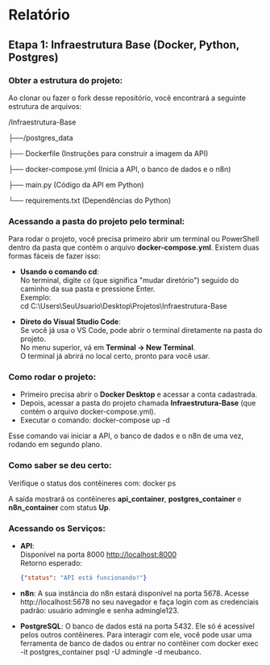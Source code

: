 # Relatório

## Etapa 1: Infraestrutura Base (Docker, Python, Postgres)

### Obter a estrutura do projeto:
Ao clonar ou fazer o fork desse repositório, você encontrará a seguinte estrutura de arquivos:

/Infraestrutura-Base

├──/postgres_data

├── Dockerfile (Instruções para construir a imagem da API)

├── docker-compose.yml (Inicia a API, o banco de dados e o n8n)

├── main.py (Código da API em Python)

└── requirements.txt (Dependências do Python)

### Acessando a pasta do projeto pelo terminal:
Para rodar o projeto, você precisa primeiro abrir um terminal ou PowerShell dentro da pasta que contém o arquivo **docker-compose.yml**. 
Existem duas formas fáceis de fazer isso:

- **Usando o comando cd**:  
  No terminal, digite `cd` (que significa "mudar diretório") seguido do caminho da sua pasta e pressione Enter.  
  Exemplo:  
cd C:\Users\SeuUsuario\Desktop\Projetos\Infraestrutura-Base

- **Direto do Visual Studio Code**:  
Se você já usa o VS Code, pode abrir o terminal diretamente na pasta do projeto.  
No menu superior, vá em **Terminal → New Terminal**.  
O terminal já abrirá no local certo, pronto para você usar.

### Como rodar o projeto:
- Primeiro precisa abrir o **Docker Desktop** e acessar a conta cadastrada.  
- Depois, acessar a pasta do projeto chamada **Infraestrutura-Base** (que contém o arquivo docker-compose.yml).  
- Executar o comando: docker-compose up -d

Esse comando vai iniciar a API, o banco de dados e o n8n de uma vez, rodando em segundo plano.

### Como saber se deu certo:
Verifique o status dos contêineres com: docker ps

A saída mostrará os contêineres **api_container**, **postgres_container** e **n8n_container** com status **Up**.

### Acessando os Serviços:

- **API**:  
  Disponível na porta 8000 [http://localhost:8000](http://localhost:8000)  
  Retorno esperado:  
  ```json
  {"status": "API está funcionando!"}

- **n8n**:
    A sua instância do n8n estará disponível na porta 5678. Acesse http://localhost:5678 no seu navegador e faça login com as credenciais padrão: usuário admingle e senha admingle123.


- **PostgreSQL**:
    O banco de dados está na porta 5432. Ele só é acessível pelos outros contêineres. Para interagir com ele, você pode usar uma ferramenta de banco de dados ou entrar no contêiner com docker exec -it postgres_container psql -U admingle -d meubanco.

